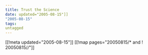 ```yaml
---
title: Trust the Science
date: updated="2005-08-15"]]
"2005-08-15"
tags:
untagged
---
```

[[!meta updated="2005-08-15"]]
[[!map pages="20050815/* and ! 20050815/*/*"]]
